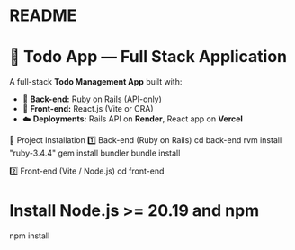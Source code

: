 # README

# 📝 Todo App — Full Stack Application

A full-stack **Todo Management App** built with:

- 🧠 **Back-end:** Ruby on Rails (API-only)
- 🎨 **Front-end:** React.js (Vite or CRA)
- ☁️ **Deployments:** Rails API on **Render**, React app on **Vercel**


🔧 Project Installation
1️⃣ Back-end (Ruby on Rails)
cd back-end
rvm install "ruby-3.4.4"
gem install bundler
bundle install

2️⃣ Front-end (Vite / Node.js)
cd front-end
# Install Node.js >= 20.19 and npm
npm install
